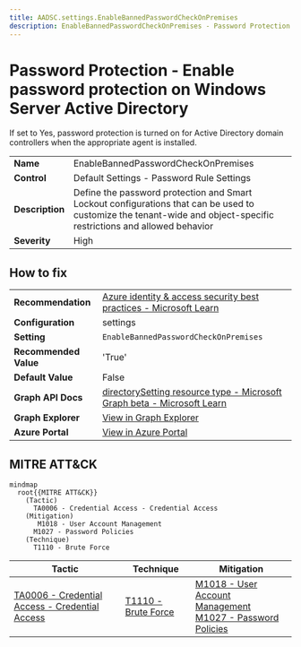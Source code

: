 ```yaml
---
title: AADSC.settings.EnableBannedPasswordCheckOnPremises
description: EnableBannedPasswordCheckOnPremises - Password Protection - Enable password protection on Windows Server Active Directory
---
```


# Password Protection - Enable password protection on Windows Server Active Directory

If set to Yes, password protection is turned on for Active Directory domain controllers when the appropriate agent is installed.

| | |
|-|-|
| **Name** | EnableBannedPasswordCheckOnPremises |
| **Control** | Default Settings - Password Rule Settings |
| **Description** | Define the password protection and Smart Lockout configurations that can be used to customize the tenant-wide and object-specific restrictions and allowed behavior |
| **Severity** | High |

## How to fix
| | |
|-|-|
| **Recommendation** | [Azure identity & access security best practices - Microsoft Learn](https://learn.microsoft.com/en-us/azure/security/fundamentals/identity-management-best-practices#enable-password-management) |
| **Configuration** | settings |
| **Setting** | `EnableBannedPasswordCheckOnPremises` |
| **Recommended Value** | 'True' |
| **Default Value** | False |
| **Graph API Docs** | [directorySetting resource type - Microsoft Graph beta - Microsoft Learn](https://learn.microsoft.com/en-us/graph/api/resources/directorysetting) |
| **Graph Explorer** | [View in Graph Explorer](https://developer.microsoft.com/en-us/graph/graph-explorer?request=settings&method=GET&version=beta&GraphUrl=https://graph.microsoft.com) |
| **Azure Portal** | [View in Azure Portal](https://portal.azure.com/#view/Microsoft_AAD_IAM/AuthenticationMethodsMenuBlade/~/PasswordProtection) | 

## MITRE ATT&CK

```mermaid
mindmap
  root{{MITRE ATT&CK}}
    (Tactic)
      TA0006 - Credential Access - Credential Access
    (Mitigation)
       M1018 - User Account Management
      M1027 - Password Policies
    (Technique)
      T1110 - Brute Force
```
|Tactic|Technique|Mitigation|
|---|---|---|
|[TA0006 - Credential Access - Credential Access](https://attack.mitre.org/tactics/TA0006)|[T1110 - Brute Force](https://attack.mitre.org/techniques/T1110)|[ M1018 - User Account Management](https://attack.mitre.org/mitigations/M1018)<br/>[M1027 - Password Policies](https://attack.mitre.org/mitigations/M1027)|

